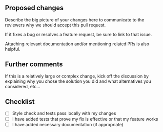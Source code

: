 ## Proposed changes

Describe the big picture of your changes here to communicate to the reviewers why we should accept this pull request.

If it fixes a bug or resolves a feature request, be sure to link to that issue.

Attaching relevant documentation and/or mentioning related PRs is also helpful.

## Further comments

If this is a relatively large or complex change, kick off the discussion by explaining why you chose the solution you did and what alternatives you considered, etc...

## Checklist
- [ ] Style check and tests pass locally with my changes
- [ ] I have added tests that prove my fix is effective or that my feature works
- [ ] I have added necessary documentation (if appropriate)

